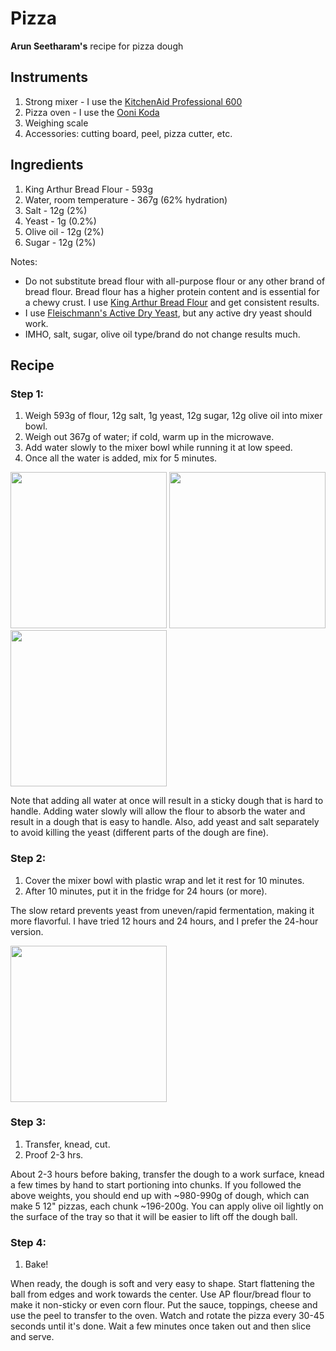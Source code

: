 # Pizza

**Arun Seetharam's** recipe for pizza dough

## Instruments

1. Strong mixer - I use the [KitchenAid Professional 600](https://www.kitchenaid.com/countertop-appliances/stand-mixers/bowl-lift-stand-mixers/p.professional-600-series-6-quart-bowl-lift-stand-mixer.kp26m1xwh.html)
2. Pizza oven - I use the [Ooni Koda](https://ooni.com/products/ooni-koda)
3. Weighing scale
4. Accessories: cutting board, peel, pizza cutter, etc.

## Ingredients

1. King Arthur Bread Flour - 593g
2. Water, room temperature - 367g (62% hydration)
3. Salt - 12g (2%)
4. Yeast - 1g (0.2%)
5. Olive oil - 12g (2%)
6. Sugar - 12g (2%)

Notes:

- Do not substitute bread flour with all-purpose flour or any other brand of bread flour. Bread flour has a higher protein content and is essential for a chewy crust. I use [King Arthur Bread Flour](https://shop.kingarthurbaking.com/items/bread-flour) and get consistent results.
- I use [Fleischmann's Active Dry Yeast](https://www.fleischmannsyeast.com/product-page/#active-dry), but any active dry yeast should work.
- IMHO, salt, sugar, olive oil type/brand do not change results much.

## Recipe

### Step 1:

1. Weigh 593g of flour, 12g salt, 1g yeast, 12g sugar, 12g olive oil into mixer bowl.
2. Weigh out 367g of water; if cold, warm up in the microwave.
3. Add water slowly to the mixer bowl while running it at low speed.
4. Once all the water is added, mix for 5 minutes.


<p float="left">

  <img src="https://github.com/aseetharam/my_pizza/assets/4835524/017efd73-cf00-4ba4-9815-3af5062c8f3f" width="250" />
  <img src="https://github.com/aseetharam/my_pizza/assets/4835524/dee9c5e0-256e-4101-b9c0-c05b1d84ca9a" width="250" /> 
  <img src="https://github.com/aseetharam/my_pizza/assets/4835524/59ef790b-61fd-49c4-8e49-1ade23239486" width="250" />
</p>



Note that adding all water at once will result in a sticky dough that is hard to handle. Adding water slowly will allow the flour to absorb the water and result in a dough that is easy to handle. Also, add yeast and salt separately to avoid killing the yeast (different parts of the dough are fine).

### Step 2:

1. Cover the mixer bowl with plastic wrap and let it rest for 10 minutes.
2. After 10 minutes, put it in the fridge for 24 hours (or more).

The slow retard prevents yeast from uneven/rapid fermentation, making it more flavorful. I have tried 12 hours and 24 hours, and I prefer the 24-hour version.

<p float="left">
  <img src="https://github.com/aseetharam/my_pizza/assets/4835524/07bc2576-361a-4203-8bf0-c8dfc59c03aa" width="250" />
</p>

### Step 3:

1. Transfer, knead, cut.
2. Proof 2-3 hrs.

About 2-3 hours before baking, transfer the dough to a work surface, knead a few times by hand to start portioning into chunks. If you followed the above weights, you should end up with ~980-990g of dough, which can make 5 12" pizzas, each chunk ~196-200g. You can apply olive oil lightly on the surface of the tray so that it will be easier to lift off the dough ball.

### Step 4:

1. Bake!

When ready, the dough is soft and very easy to shape. Start flattening the ball from edges and work towards the center. Use AP flour/bread flour to make it non-sticky or even corn flour. Put the sauce, toppings, cheese and use the peel to transfer to the oven. Watch and rotate the pizza every 30-45 seconds until it's done. Wait a few minutes once taken out and then slice and serve.
